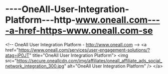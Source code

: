 # ----OneAll-User-Integration-Platform---http-www.oneall.com----a-href-https-www.oneall.com-se
&lt;!-- OneAll User Integration Platform - http://www.oneall.com --> &lt;a href="https://www.oneall.com/services/user-engagement-solutions/?atag=jP0JT" title="OneAll User Integration Platform”>   &lt;img src="https://secure.oneallcdn.com/img/affiliates/oneall_affiliate_ads_social_network_integration_300.jpg" alt="OneAll User Integration Platform" />  &lt;/a>
